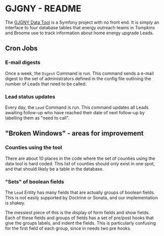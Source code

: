 # GJGNY - README
The [GJGNY Data Tool](http://gjgny.ccext.net) is a Symfony project with no front end.  It is simply an interface to four database tables that energy outreach teams in Tompkins and Broome use to track information about home energy upgrade Leads.

## Cron Jobs
### E-mail digests
Once a week, the ``Digest`` Command is run.  This command sends a e-mail digest to the set of administrators defined in the config file outlining the number of Leads that need to be called.

### Lead status updates
Every day, the ``Lead`` Command is run.  This command updates all Leads awaiting follow-up who have reached their date of next follow-up by labelling them as "need to call".

## "Broken Windows" - areas for improvement
### Counties using the tool
There are about 10 places in the code where the set of counties using the data tool is hard coded.  This list of counties should only exist in one spot, and that should likely be a table in the database.

### "Sets" of boolean fields
The ``Lead`` Entity has many fields that are actually groups of boolean fields.  This is not easily supported by Doctrine or Sonata, and our implementation is shakey.

The messiest piece of this is the display of form fields and show fields.  Each of these fields and groups of fields has a set of pre/post hooks that give the groups labels, and indent the fields.  This is particularly confusing for the first field of each group, since in needs two pre hooks.
